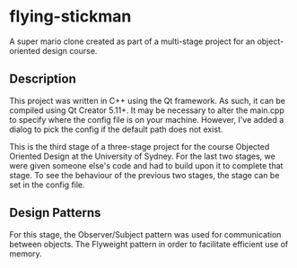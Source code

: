 # flying-stickman
A super mario clone created as part of a multi-stage project for an object-oriented design course.

## Description  
This project was written in C++ using the Qt framework. As such, it can be compiled using Qt Creator 5.11+.
It may be necessary to alter the main.cpp to specify where the config file is on your machine. However, I've added a dialog to pick the config if the default path does not exist.

This is the third stage of a three-stage project for the course Objected Oriented Design at the University of Sydney.
For the last two stages, we were given someone else's code and had to build upon it to complete that stage. To see the behaviour of the previous two stages, the stage can be set in the config file.

## Design Patterns
For this stage, the Observer/Subject pattern was used for communication between objects. The Flyweight pattern in order to facilitate efficient use of memory.
